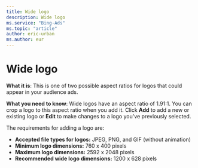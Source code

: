 ```yaml
---
title: Wide logo
description: Wide logo
ms.service: "Bing-Ads"
ms.topic: "article"
author: eric-urban
ms.author: eur
---
```


# Wide logo

**What it is**: This is one of two possible aspect ratios for logos that could appear in your audience ads.

**What you need to know**: Wide logos have an  aspect ratio of 1.91:1. You can crop a logo to this aspect ratio when you add it. Click **Add** to add a new or existing logo or **Edit** to make changes to a logo you've previously selected.

The requirements for adding a logo are:
- **Accepted file types for logos:** JPEG, PNG, and GIF (without animation)
- **Minimum logo dimensions:** 760 x 400 pixels
- **Maximum logo dimensions:** 2592 x 2048 pixels
- **Recommended wide logo dimensions:** 1200 x 628 pixels



